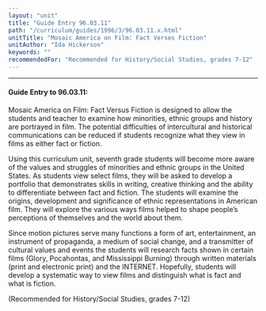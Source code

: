 ```yaml
---
layout: "unit"
title: "Guide Entry 96.03.11"
path: "/curriculum/guides/1996/3/96.03.11.x.html"
unitTitle: "Mosaic America on Film: Fact Verses Fiction"
unitAuthor: "Ida Hickerson"
keywords: ""
recommendedFor: "Recommended for History/Social Studies, grades 7-12"
---
```

<body>
<hr/>
 <h4>
  Guide Entry to 96.03.11:
 </h4>
 Mosaic America on Film: Fact Versus Fiction is designed to allow the students and teacher to examine how minorities, ethnic groups and history are portrayed in film. The potential difficulties of intercultural and historical communications can be reduced if students recognize what they view in films as either fact or fiction.
 <p>
  Using this curriculum unit, seventh grade students will become more aware of the values and struggles of minorities and ethnic groups in the United States. As students view select films, they will be asked to develop a portfolio that demonstrates skills in writing, creative thinking and the ability to differentiate between fact and fiction. The students will examine the origins, development and significance of ethnic representations in American film. They will explore the various ways films helped to shape people’s perceptions of themselves and the world about them.
 </p>
 <p>
  Since motion pictures serve many functions a form of art, entertainment, an instrument of propaganda, a medium of social change, and a transmitter of cultural values and events the students will research facts shown in certain films (Glory, Pocahontas, and Mississippi Burning) through written materials (print and electronic print) and the INTERNET. Hopefully, students will develop a systematic way to view films and distinguish what is fact and what is fiction.
 </p>
 <p>
  (Recommended for History/Social Studies, grades 7-12)
 </p>

</body>